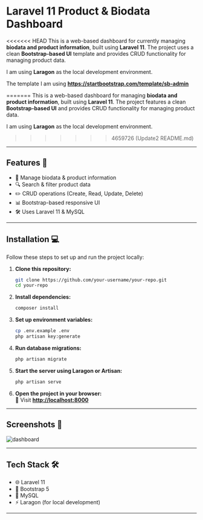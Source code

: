 # Laravel 11 Product & Biodata Dashboard

<<<<<<< HEAD
This is a web-based dashboard for currently managing **biodata and product information**, built using **Laravel 11**. The project uses a clean **Bootstrap-based UI** template and provides CRUD functionality for managing product data. 

I am using **Laragon** as the local development environment.

The template I am using **https://startbootstrap.com/template/sb-admin**

=======
This is a web-based dashboard for managing **biodata and product information**, built using **Laravel 11**. The project features a clean **Bootstrap-based UI** and provides CRUD functionality for managing product data. 

I am using **Laragon** as the local development environment.

>>>>>>> 4659726 (Update2 README.md)
---

## Features 🚀

- 📝 Manage biodata & product information
- 🔍 Search & filter product data
- ✏️ CRUD operations (Create, Read, Update, Delete)
- 📊 Bootstrap-based responsive UI
- 🛠 Uses Laravel 11 & MySQL

---

## Installation 💻

Follow these steps to set up and run the project locally:

1. **Clone this repository:**
   ```sh
   git clone https://github.com/your-username/your-repo.git
   cd your-repo
   ```

2. **Install dependencies:**
   ```sh
   composer install
   ```

3. **Set up environment variables:**
   ```sh
   cp .env.example .env
   php artisan key:generate
   ```

4. **Run database migrations:**
   ```sh
   php artisan migrate
   ```

5. **Start the server using Laragon or Artisan:**
   ```sh
   php artisan serve
   ```

6. **Open the project in your browser:**  
   📌 Visit **[http://localhost:8000](http://localhost:8000)**

---

## Screenshots 📸

![dashboard](https://github.com/user-attachments/assets/f543ad52-c8a4-4382-815b-a1b293585444)

---

## Tech Stack 🛠

- 🌐 Laravel 11
- 🎨 Bootstrap 5
- 💾 MySQL
- ⚡ Laragon (for local development)

---

